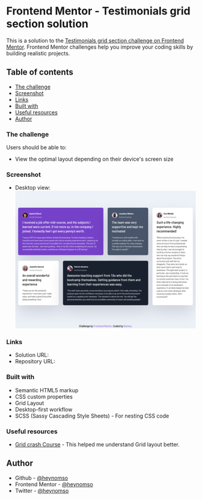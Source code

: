 # Frontend Mentor - Testimonials grid section solution

This is a solution to the [Testimonials grid section challenge on Frontend Mentor](https://www.frontendmentor.io/challenges/testimonials-grid-section-Nnw6J7Un7). Frontend Mentor challenges help you improve your coding skills by building realistic projects. 

## Table of contents
  - [The challenge](#the-challenge)
  - [Screenshot](#screenshot)
  - [Links](#links)
  - [Built with](#built-with)
  - [Useful resources](#useful-resources)
-   [Author](#author)

### The challenge

Users should be able to:
- View the optimal layout depending on their device's screen size

### Screenshot

- Desktop view: ![Alt text](output/Desktop-view.png)

### Links

- Solution URL: 
- Repository URL: 

### Built with

- Semantic HTML5 markup
- CSS custom properties
- Grid Layout
- Desktop-first workflow
- SCSS (Sassy Cascading Style Sheets) - For nesting CSS code

### Useful resources

- [Grid crash Course](https://youtu.be/0xMQfnTU6oo) - This helped me understand Grid layout better.

## Author

- Github - [@heynomso](https://github.com/heynomso)
- Frontend Mentor - [@heynomso](https://www.frontendmentor.io/profile/heynomso)
- Twitter - [@heynomso](https://twitter.com/heynomso)
